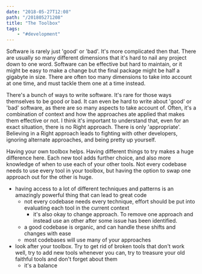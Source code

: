 ```yaml
---
date: "2018-05-27T12:08"
path: "/201805271208"
title: "The Toolbox"
tags:
    - "#development"
---
```


Software is rarely just 'good' or 'bad'. It's more complicated then that. There are usually so many different dimensions that it's hard to nail any project down to one word. Software can be effective but hard to maintain, or it might be easy to make a change but the final package might be half a gigabyte in size. There are often too many dimensions to take into account at one time, and must tackle them one at a time instead.

There's a bunch of ways to write software. It's rare for those ways themselves to be good or bad. It can even be hard to write about 'good' or 'bad' software, as there are so many aspects to take account of. Often, it's a combination of context and how the approaches ate applied that makes them effective or not. I think it's important to understand that, even for an exact situation, there is no Right approach. There is only 'appropriate'. Believing in a Right approach leads to fighting with other developers, ignoring alternate approaches, and being pretty up yourself.

Having your own toolbox helps. Having different things to try makes a huge difference here. Each new tool adds further choice, and also more knowledge of when to use each of your other tools. Not every codebase needs to use every tool in your toolbox, but having the option to swap one approach out for the other is huge.

- having access to a lot of different techniques and patterns is an amazingly powerful thing that can lead to great code
    - not every codebase needs every technique, effort should be put into evaluating each tool in the current context
        - it's also okay to change approach. To remove one approach and instead use an other after some issue has been identified.
    - a good codebase is organic, and can handle these shifts and changes with ease
    - most codebases will use many of your approaches
- look after your toolbox. Try to get rid of broken tools that don't work well, try to add new tools whenever you can, try to treasure your old faithful tools and don't forget about them
    - it's a balance